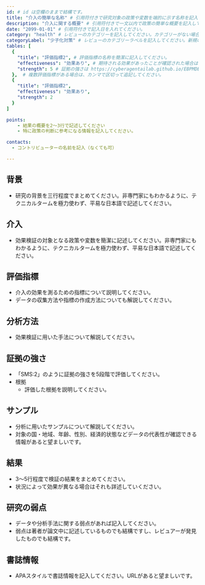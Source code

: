 ```yaml
---
id: # id は空欄のままで結構です。
title: "介入の簡単な名称" # 引用符付きで研究対象の政策や変数を端的に示す名称を記入してください。
description: "介入に関する概要" # 引用符付きで一文以内で政策の簡単な概要を記入してください。
date: "2099-01-01" # 引用符付きで記入日を入れてください。
category: "health" # レビューのカテゴリーを記入してください。カテゴリーがない場合は新規で作成してください。その際、カテゴリを端的に示す英単語を選んでください。
categoryLabel: "少子化対策" # レビューのカテゴリーラベルを記入してください。新規の場合はカテゴリを端的に示す名称を選んでください。
tables: [
  {
    "title": "評価指標2", # 評価指標の名称を簡潔に記入してください。
    "effectiveness": "効果あり", # 期待される効果があったことが確認された場合は"効果あり"、期待される効果がなかったり、逆効果だったことが確認された場合は"効果なし"、状況によって効果があったりなかったりする場合は"ミックス"、検出力不足や研究の不備によって結論が出せない場合は"不明" としてください。
    "strength": 5 # 証拠の強さは https://cyberagentailab.github.io/EBPMDB/sms を参照してください。
  },  # 複数評価指標がある場合は、カンマで区切って追記してください。
  {
    "title": "評価指標2",
    "effectiveness": "効果あり",
    "strength": 2
  }
]

points:
    - 結果の概要を2〜3行で記述してください
    - 特に政策の判断に参考になる情報を記入してください。

contacts:
  - コントリビューターの名前を記入（なくても可）

---
```


## 背景 
- 研究の背景を三行程度でまとめてください。非専門家にもわかるように、テクニカルタームを極力使わず、平易な日本語で記述してください。

## 介入
- 効果検証の対象となる政策や変数を簡潔に記述してください。非専門家にもわかるように、テクニカルタームを極力使わず、平易な日本語で記述してください。

## 評価指標
- 介入の効果を測るための指標について説明してください。
- データの収集方法や指標の作成方法についても解説してください。

## 分析方法
- 効果検証に用いた手法について解説してください。

## 証拠の強さ
- 「SMS:2」のように証拠の強さを5段階で評価してください。
- 根拠 
    - 評価した根拠を説明してください。

## サンプル
- 分析に用いたサンプルについて解説してください。
- 対象の国・地域、年齢、性別、経済的状態などデータの代表性が確認できる情報があると望ましいです。

## 結果
- 3〜5行程度で検証の結果をまとめてください。
- 状況によって効果が異なる場合はそれも詳述していください。

## 研究の弱点
- データや分析手法に関する弱点があれば記入してください。
- 弱点は著者が論文中に記述しているものでも結構ですし、レビュアーが発見したものでも結構です。

## 書誌情報
- APAスタイルで書誌情報を記入してください。URLがあると望ましいです。
